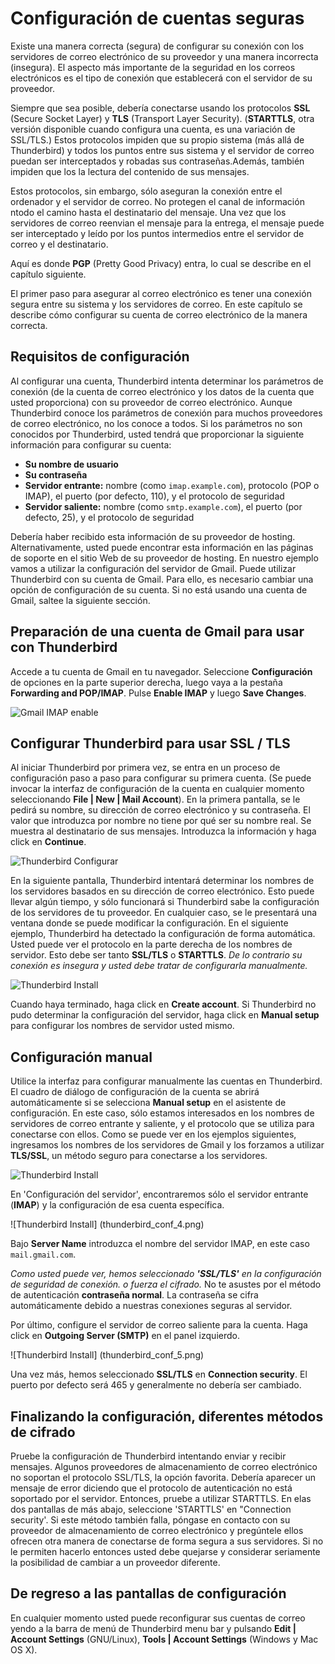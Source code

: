 Configuración de cuentas seguras
================================

Existe una manera correcta (segura) de configurar su conexión con los servidores de correo electrónico de su proveedor y una manera incorrecta (insegura). El aspecto más importante de la seguridad en los correos electrónicos es el tipo de conexión que establecerá con el servidor de su proveedor.

Siempre que sea posible, debería conectarse usando los protocolos **SSL** (Secure Socket Layer) y **TLS** (Transport Layer Security). (**STARTTLS**, otra versión disponible cuando configura una cuenta, es una variación de SSL/TLS.) Estos protocolos impiden que su propio sistema (más allá de Thunderbird) y todos los puntos entre sus sistema y el servidor de correo puedan ser interceptados y robadas sus contraseñas.Además, también impiden que los la lectura del contenido de sus mensajes.

Estos protocolos, sin embargo, sólo aseguran la conexión entre el ordenador y el servidor de correo. No protegen el canal de información ntodo el camino hasta el destinatario del mensaje. Una vez que los servidores de correo reenvian el mensaje para la entrega, el mensaje puede ser interceptado y leído por los puntos intermedios entre el servidor de correo y el destinatario.

Aquí es donde **PGP** (Pretty Good Privacy) entra, lo cual se describe en el capítulo siguiente.

El primer paso para asegurar al correo electrónico es tener una conexión segura entre su sistema y los servidores de correo. En este capítulo se describe cómo configurar su cuenta de correo electrónico de la manera correcta.

Requisitos de configuración
--------------------------

Al configurar una cuenta, Thunderbird intenta determinar los parámetros de conexión (de la cuenta de correo electrónico y los datos de la cuenta que usted proporciona) con su proveedor de correo electrónico. Aunque Thunderbird conoce los parámetros de conexión para muchos proveedores de correo electrónico, no los conoce a todos. Si los parámetros no son conocidos por Thunderbird, usted tendrá que proporcionar la siguiente información para configurar su cuenta:

 * **Su nombre de usuario**
 * **Su contraseña**
 * **Servidor entrante:** nombre (como `imap.example.com`), protocolo (POP o IMAP), el puerto (por defecto, 110), y el protocolo de seguridad
 * **Servidor saliente:** nombre (como `smtp.example.com`), el puerto (por defecto, 25), y el protocolo de seguridad

Debería haber recibido esta información de su proveedor de hosting. Alternativamente, usted puede encontrar esta información en las páginas de soporte en el sitio Web de su proveedor de hosting. En nuestro ejemplo vamos a utilizar la configuración del servidor de Gmail. Puede utilizar Thunderbird con su cuenta de Gmail. Para ello, es necesario cambiar una opción de configuración de su cuenta. Si no está usando una cuenta de Gmail, saltee la siguiente sección.

Preparación de una cuenta de Gmail para usar con Thunderbird
------------------------------------------------------------

Accede a tu cuenta de Gmail en tu navegador. Seleccione **Configuración** de opciones en la parte superior derecha, luego vaya a la pestaña **Forwarding and POP/IMAP**. Pulse **Enable IMAP** y luego **Save Changes**.

![Gmail IMAP enable](gmail_imap.png)

Configurar Thunderbird para usar SSL / TLS
------------------------------------------

Al iniciar Thunderbird por primera vez, se entra en un proceso de configuración paso a paso para configurar su primera cuenta. (Se puede invocar la interfaz de configuración de la cuenta en cualquier momento seleccionando **File | New | Mail Account**). En la primera pantalla, se le pedirá su nombre, su dirección de correo electrónico y su contraseña. El valor que introduzca por nombre no tiene por qué ser su nombre real. Se muestra al destinatario de sus mensajes. Introduzca la información y haga click en **Continue**.

![Thunderbird Configurar](thunderbird_conf_1.png)

En la siguiente pantalla, Thunderbird intentará determinar los nombres de los servidores basados ​​en su dirección de correo electrónico. Esto puede llevar algún tiempo, y sólo funcionará si Thunderbird sabe la configuración de los servidores de tu proveedor. En cualquier caso, se le presentará una ventana donde se puede modificar la configuración. En el siguiente ejemplo, Thunderbird ha detectado la configuración de forma automática. Usted puede ver el protocolo en la parte derecha de los nombres de servidor. Esto debe ser tanto **SSL/TLS** o **STARTTLS**. *De lo contrario su conexión es insegura y usted debe tratar de configurarla manualmente.*

![Thunderbird Install](thunderbird_conf_2.png)

Cuando haya terminado, haga click en **Create account**. Si Thunderbird no pudo determinar la configuración del servidor, haga click en **Manual setup** para configurar los nombres de servidor usted mismo.

Configuración manual
--------------------
Utilice la interfaz para configurar manualmente las cuentas en Thunderbird. El cuadro de diálogo  de configuración de la cuenta se abrirá automáticamente si se selecciona **Manual setup** en el asistente de configuración. En este caso, sólo estamos interesados ​​en los nombres de servidores de correo entrante y saliente, y el protocolo que se utiliza para conectarse con ellos. Como se puede ver en los ejemplos siguientes, ingresamos los nombres de los servidores de Gmail y los forzamos a utilizar **TLS/SSL**, un método seguro para conectarse a los servidores.

![Thunderbird Install](thunderbird_conf_3.png)

En 'Configuración del servidor', encontraremos sólo el servidor entrante (**IMAP**) y la configuración de esa cuenta específica.

![Thunderbird Install]  (thunderbird_conf_4.png)

Bajo **Server Name** introduzca el nombre del servidor IMAP, en este caso `mail.gmail.com`.

*Como usted puede ver, hemos seleccionado **'SSL/TLS'** en la configuración de seguridad de conexión. o fuerza el cifrado.* No te asustes por el método de autenticación **contraseña normal**. La contraseña se cifra automáticamente debido a nuestras conexiones seguras al servidor.

Por último, configure el servidor de correo saliente para la cuenta. Haga click en **Outgoing Server (SMTP)** en el panel izquierdo.

![Thunderbird Install] (thunderbird_conf_5.png)

Una vez más, hemos seleccionado **SSL/TLS** en **Connection security**. El puerto por defecto será 465 y generalmente no debería ser cambiado.

Finalizando la configuración, diferentes métodos de cifrado
-----------------------------------------------------------

Pruebe la configuración de Thunderbird intentando enviar y recibir mensajes. Algunos proveedores de almacenamiento de correo electrónico no soportan el protocolo SSL/TLS, la opción favorita. Debería aparecer un mensaje de error diciendo que el protocolo de autenticación no está soportado por el servidor. Entonces, pruebe a utilizar STARTTLS. En elas dos pantallas de más abajo, seleccione 'STARTTLS' en "Connection security'. Si este método también falla, póngase en contacto con su proveedor de almacenamiento de correo electrónico y pregúntele ellos ofrecen otra manera de conectarse de forma segura a sus servidores. Si no le permiten hacerlo entonces usted debe quejarse y considerar seriamente la posibilidad de cambiar a un proveedor diferente.

De regreso a las pantallas de configuración 
-------------------------------------------

En cualquier momento usted puede reconfigurar sus cuentas de correo yendo a la barra de menú de Thunderbird menu bar y pulsando **Edit | Account Settings** (GNU/Linux), **Tools | Account Settings** (Windows y Mac OS X).
